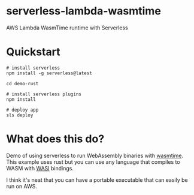 # serverless-lambda-wasmtime
AWS Lambda WasmTime runtime with Serverless

# Quickstart
```shell
# install serverless
npm install -g serverless@latest

cd demo-rust

# install serverless plugins
npm install

# deploy app
sls deploy

```


# What does this do?
Demo of using serverless to run WebAssembly binaries with [wasmtime](https://wasmtime.dev/). This example uses rust but you can use any language that compiles to WASM with [WASI](https://github.com/bytecodealliance/wasmtime/blob/main/docs/WASI-intro.md) bindings.

I think it's neat that you can have a portable executable that can easily be run on AWS.
